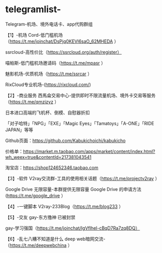 # telegramlist-
Telegram-机场、境外电话卡、app代购群组

【1】-机场
Cord-低门槛机场（https://t.me/joinchat/DsPjq0KEVl6saO_62MHEDA ） 

ssrcloud-高性价比（https://ssrcloud.org/auth/register）

喵帕斯-低门槛机场邀请码（https://t.me/mpasr ） 

魅影机场-优质机场（https://t.me/ssrcar ） 

RixCloud专业机场-(https://rixcloud.com/)


【2】-商业服务
西馬侖交易中心-提供即时不限流量机场、境外卡交易等服务（https://t.me/qmzjzyz ） 

日本进口高端的飞机杯、倒模、自慰器折扣

「对子哈特」「NPG」「EXE」「Magic Eyes」「Tamatoys」「A-ONE」「RIDE JAPAN」等等

Github页面：https://github.com/Kabukichoichi/kabukicho

价格单：https://market.m.taobao.com/apps/market/content/index.html?wh_weex=true&contentId=217381043541

淘宝店：https://shop124652346.taobao.com

【3】-软件
V2ray交流群-工具的使用相关话题（https://t.me/projectv2ray ） 

Google Drive 无限容量-本群提供无限容量 Google Drive 的申请方法(https://t.me/google_drive ） 




【4】-一键脚本
V2ray-233Blog（https://t.me/blog233 ） 


【5】-交友
gay-东方撸神  已被封禁 


gay-学习强国（https://t.me/joinchat/IgVflhel-cBqD7Ra7zq8DQ）




【6】-乱七八糟不知道是什么
deep web暗网交流-（https://t.me/deepwebchina ） 
